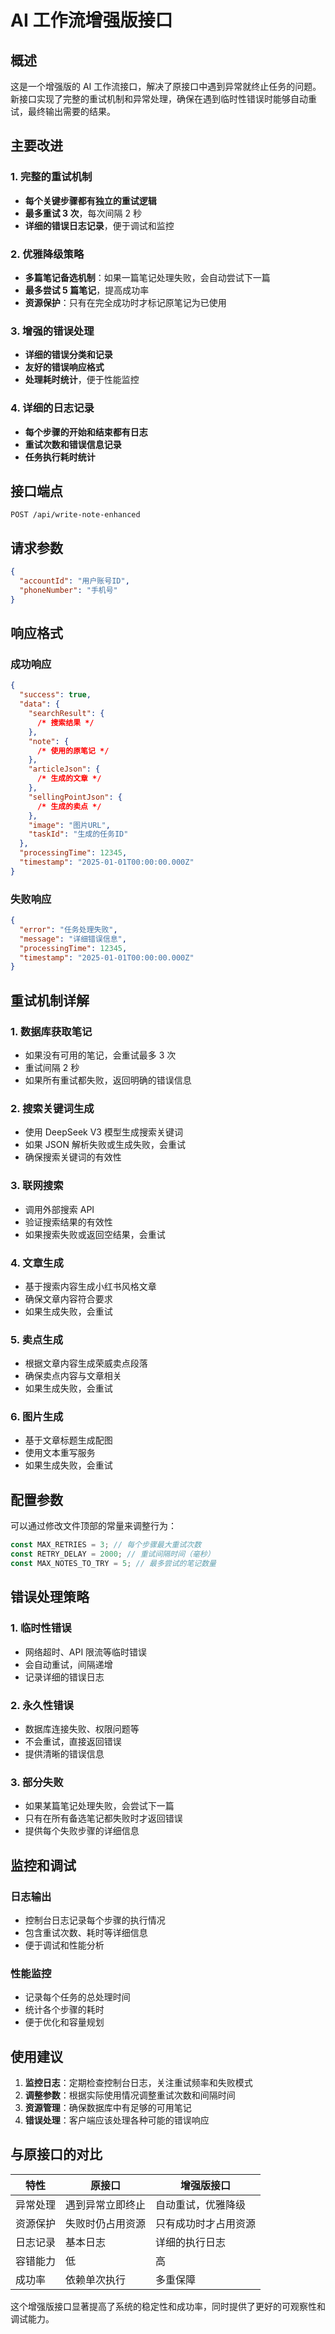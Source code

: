 # AI 工作流增强版接口

## 概述

这是一个增强版的 AI 工作流接口，解决了原接口中遇到异常就终止任务的问题。新接口实现了完整的重试机制和异常处理，确保在遇到临时性错误时能够自动重试，最终输出需要的结果。

## 主要改进

### 1. 完整的重试机制

- **每个关键步骤都有独立的重试逻辑**
- **最多重试 3 次**，每次间隔 2 秒
- **详细的错误日志记录**，便于调试和监控

### 2. 优雅降级策略

- **多篇笔记备选机制**：如果一篇笔记处理失败，会自动尝试下一篇
- **最多尝试 5 篇笔记**，提高成功率
- **资源保护**：只有在完全成功时才标记原笔记为已使用

### 3. 增强的错误处理

- **详细的错误分类和记录**
- **友好的错误响应格式**
- **处理耗时统计**，便于性能监控

### 4. 详细的日志记录

- **每个步骤的开始和结束都有日志**
- **重试次数和错误信息记录**
- **任务执行耗时统计**

## 接口端点

```
POST /api/write-note-enhanced
```

## 请求参数

```json
{
  "accountId": "用户账号ID",
  "phoneNumber": "手机号"
}
```

## 响应格式

### 成功响应

```json
{
  "success": true,
  "data": {
    "searchResult": {
      /* 搜索结果 */
    },
    "note": {
      /* 使用的原笔记 */
    },
    "articleJson": {
      /* 生成的文章 */
    },
    "sellingPointJson": {
      /* 生成的卖点 */
    },
    "image": "图片URL",
    "taskId": "生成的任务ID"
  },
  "processingTime": 12345,
  "timestamp": "2025-01-01T00:00:00.000Z"
}
```

### 失败响应

```json
{
  "error": "任务处理失败",
  "message": "详细错误信息",
  "processingTime": 12345,
  "timestamp": "2025-01-01T00:00:00.000Z"
}
```

## 重试机制详解

### 1. 数据库获取笔记

- 如果没有可用的笔记，会重试最多 3 次
- 重试间隔 2 秒
- 如果所有重试都失败，返回明确的错误信息

### 2. 搜索关键词生成

- 使用 DeepSeek V3 模型生成搜索关键词
- 如果 JSON 解析失败或生成失败，会重试
- 确保搜索关键词的有效性

### 3. 联网搜索

- 调用外部搜索 API
- 验证搜索结果的有效性
- 如果搜索失败或返回空结果，会重试

### 4. 文章生成

- 基于搜索内容生成小红书风格文章
- 确保文章内容符合要求
- 如果生成失败，会重试

### 5. 卖点生成

- 根据文章内容生成荣威卖点段落
- 确保卖点内容与文章相关
- 如果生成失败，会重试

### 6. 图片生成

- 基于文章标题生成配图
- 使用文本重写服务
- 如果生成失败，会重试

## 配置参数

可以通过修改文件顶部的常量来调整行为：

```typescript
const MAX_RETRIES = 3; // 每个步骤最大重试次数
const RETRY_DELAY = 2000; // 重试间隔时间（毫秒）
const MAX_NOTES_TO_TRY = 5; // 最多尝试的笔记数量
```

## 错误处理策略

### 1. 临时性错误

- 网络超时、API 限流等临时错误
- 会自动重试，间隔递增
- 记录详细的错误日志

### 2. 永久性错误

- 数据库连接失败、权限问题等
- 不会重试，直接返回错误
- 提供清晰的错误信息

### 3. 部分失败

- 如果某篇笔记处理失败，会尝试下一篇
- 只有在所有备选笔记都失败时才返回错误
- 提供每个失败步骤的详细信息

## 监控和调试

### 日志输出

- 控制台日志记录每个步骤的执行情况
- 包含重试次数、耗时等详细信息
- 便于调试和性能分析

### 性能监控

- 记录每个任务的总处理时间
- 统计各个步骤的耗时
- 便于优化和容量规划

## 使用建议

1. **监控日志**：定期检查控制台日志，关注重试频率和失败模式
2. **调整参数**：根据实际使用情况调整重试次数和间隔时间
3. **资源管理**：确保数据库中有足够的可用笔记
4. **错误处理**：客户端应该处理各种可能的错误响应

## 与原接口的对比

| 特性     | 原接口           | 增强版接口           |
| -------- | ---------------- | -------------------- |
| 异常处理 | 遇到异常立即终止 | 自动重试，优雅降级   |
| 资源保护 | 失败时仍占用资源 | 只有成功时才占用资源 |
| 日志记录 | 基本日志         | 详细的执行日志       |
| 容错能力 | 低               | 高                   |
| 成功率   | 依赖单次执行     | 多重保障             |

这个增强版接口显著提高了系统的稳定性和成功率，同时提供了更好的可观察性和调试能力。
